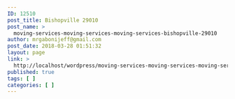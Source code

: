 ```yaml
---
ID: 12510
post_title: Bishopville 29010
post_name: >
  moving-services-moving-services-moving-services-bishopville-29010
author: mrgabonijeff@gmail.com
post_date: 2018-03-28 01:51:32
layout: page
link: >
  http://localhost/wordpress/moving-services-moving-services-moving-services-bishopville-29010/
published: true
tags: [ ]
categories: [ ]
---
```

